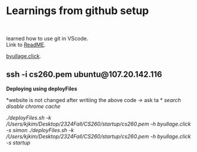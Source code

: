 <h1>Learnings from github setup </h1>
<br>

learned how to use git in VScode.
<br>
Link to [ReadME](https://github.com/Korea19800/startup/blob/main/README.md).

[byullage.click](http://107.20.142.116/).

<h2>ssh -i cs260.pem ubuntu@107.20.142.116</h2>

**Deploying using deployFiles**

*website is not changed after writiing the above code -> ask ta *
*search disable chrome cache*


*./deployFiles.sh -k /Users/kjkim/Desktop/2324Fall/CS260/startup/cs260.pem -h byullage.click -s simon*
*./deployFiles.sh -k /Users/kjkim/Desktop/2324Fall/CS260/startup/cs260.pem -h byullage.click -s startup*

